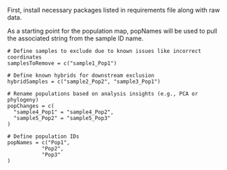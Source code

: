 First, install necessary packages listed in requirements file along with raw data.

As a starting point for the population map, popNames will be used to pull the associated string from the sample ID name.
```{r CREATE POPULATION MAP, echo = FALSE}
# Define samples to exclude due to known issues like incorrect coordinates
samplesToRemove = c("sample1_Pop1")

# Define known hybrids for downstream exclusion
hybridSamples = c("sample2_Pop2", "sample3_Pop1")

# Rename populations based on analysis insights (e.g., PCA or phylogeny)
popChanges = c(
  "sample4_Pop1" = "sample4_Pop2",
  "sample5_Pop2" = "sample5_Pop3"
)

# Define population IDs
popNames = c("Pop1",
           "Pop2",
           "Pop3"
)

```
